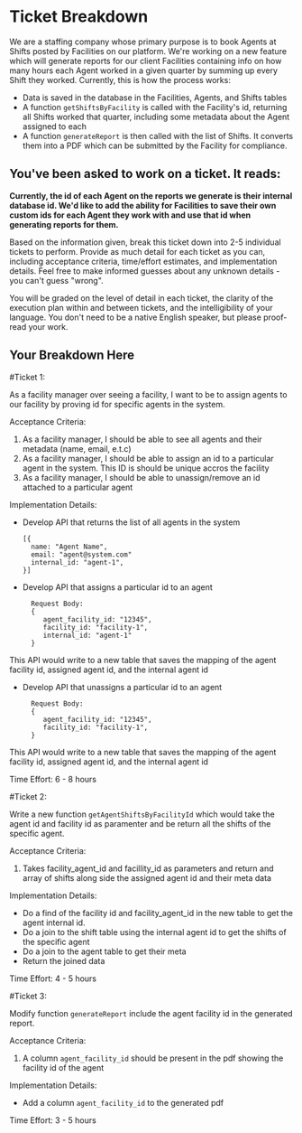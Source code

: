 # Ticket Breakdown

We are a staffing company whose primary purpose is to book Agents at Shifts posted by Facilities on our platform. We're working on a new feature which will generate reports for our client Facilities containing info on how many hours each Agent worked in a given quarter by summing up every Shift they worked. Currently, this is how the process works:

- Data is saved in the database in the Facilities, Agents, and Shifts tables
- A function `getShiftsByFacility` is called with the Facility's id, returning all Shifts worked that quarter, including some metadata about the Agent assigned to each
- A function `generateReport` is then called with the list of Shifts. It converts them into a PDF which can be submitted by the Facility for compliance.

## You've been asked to work on a ticket. It reads:

**Currently, the id of each Agent on the reports we generate is their internal database id. We'd like to add the ability for Facilities to save their own custom ids for each Agent they work with and use that id when generating reports for them.**

Based on the information given, break this ticket down into 2-5 individual tickets to perform. Provide as much detail for each ticket as you can, including acceptance criteria, time/effort estimates, and implementation details. Feel free to make informed guesses about any unknown details - you can't guess "wrong".

You will be graded on the level of detail in each ticket, the clarity of the execution plan within and between tickets, and the intelligibility of your language. You don't need to be a native English speaker, but please proof-read your work.

## Your Breakdown Here

#Ticket 1:

As a facility manager over seeing a facility, I want to be to assign agents to our facility by proving id for specific agents in the system.

Acceptance Criteria:

1. As a facility manager, I should be able to see all agents and their metadata (name, email, e.t.c)
2. As a facility manager, I should be able to assign an id to a particular agent in the system. This ID is should be unique accros the facility
3. As a facility manager, I should be able to unassign/remove an id attached to a particular agent

Implementation Details:

- Develop API that returns the list of all agents in the system

  ```
  [{
    name: "Agent Name",
    email: "agent@system.com"
    internal_id: "agent-1",
  }]
  ```
- Develop API that assigns a particular id to an agent

  ```
    Request Body: 
    {
       agent_facility_id: "12345",
       facility_id: "facility-1",
       internal_id: "agent-1"
    }

  ```
 This API would write to a new table that saves the mapping of the agent facility id, assigned agent id, and the internal agent id
 
 
- Develop API that unassigns a particular id to an agent

  ```
    Request Body: 
    {
       agent_facility_id: "12345",
       facility_id: "facility-1",
    }

  ```
 This API would write to a new table that saves the mapping of the agent facility id, assigned agent id, and the internal agent id


Time Effort: 6 - 8 hours



#Ticket 2:

Write a new function `getAgentShiftsByFacilityId` which would take the agent id and facility id as paramenter and be return all the shifts of the specific agent.

Acceptance Criteria:

1. Takes facility_agent_id and facillity_id as parameters and return and array of shifts along side the assigned agent id and their meta data

Implementation Details:

- Do a find of the facility id and facility_agent_id in the new table to get the agent internal id. 
- Do a join to the shift table using the internal agent id to get the shifts of the specific agent
- Do a join to the agent table to get their meta
- Return the joined data


Time Effort: 4 - 5  hours



#Ticket 3:

Modify function `generateReport` include the agent facility id in the generated report.

Acceptance Criteria:

1. A column `agent_facility_id` should be present in the pdf showing the facility id of the agent

Implementation Details:

- Add a column `agent_facility_id` to the generated pdf


Time Effort: 3 - 5  hours


